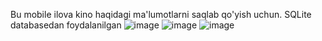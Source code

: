 Bu mobile ilova kino haqidagi ma'lumotlarni saqlab qo'yish uchun.
SQLite databasedan foydalanilgan
![image](https://github.com/SaparbayevSarvarbek/MovieApp/assets/155668531/6ab6b62f-ec5b-43bf-9c22-f68bc086b8f6)
![image](https://github.com/SaparbayevSarvarbek/MovieApp/assets/155668531/65cd8d19-d179-46b8-9d31-6257ea617d1d)
![image](https://github.com/SaparbayevSarvarbek/MovieApp/assets/155668531/0cf30c1f-5d93-4292-aff0-fb1bc645e28c)
